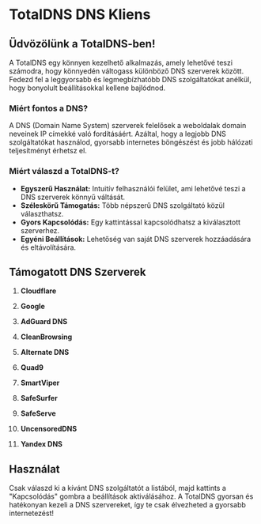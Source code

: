 # TotalDNS DNS Kliens

## Üdvözölünk a TotalDNS-ben!

A TotalDNS egy könnyen kezelhető alkalmazás, amely lehetővé teszi számodra, hogy könnyedén váltogass különböző DNS szerverek között. Fedezd fel a leggyorsabb és legmegbízhatóbb DNS szolgáltatókat anélkül, hogy bonyolult beállításokkal kellene bajlódnod.

### Miért fontos a DNS?

A DNS (Domain Name System) szerverek felelősek a weboldalak domain neveinek IP címekké való fordításáért. Azáltal, hogy a legjobb DNS szolgáltatókat használod, gyorsabb internetes böngészést és jobb hálózati teljesítményt érhetsz el.

### Miért válaszd a TotalDNS-t?

- **Egyszerű Használat:** Intuitív felhasználói felület, ami lehetővé teszi a DNS szerverek könnyű váltását.
- **Széleskörű Támogatás:** Több népszerű DNS szolgáltató közül választhatsz.
- **Gyors Kapcsolódás:** Egy kattintással kapcsolódhatsz a kiválasztott szerverhez.
- **Egyéni Beállítások:** Lehetőség van saját DNS szerverek hozzáadására és eltávolítására.

## Támogatott DNS Szerverek

1. **Cloudflare**

2. **Google**

3. **AdGuard DNS**
  
4. **CleanBrowsing**

5. **Alternate DNS**

6. **Quad9**
  
7. **SmartViper**
   
8. **SafeSurfer**
  
9. **SafeServe**
  
10. **UncensoredDNS**
    
11. **Yandex DNS**

## Használat

Csak válaszd ki a kívánt DNS szolgáltatót a listából, majd kattints a "Kapcsolódás" gombra a beállítások aktiválásához. A TotalDNS gyorsan és hatékonyan kezeli a DNS szervereket, így te csak élvezheted a gyorsabb internetezést!
